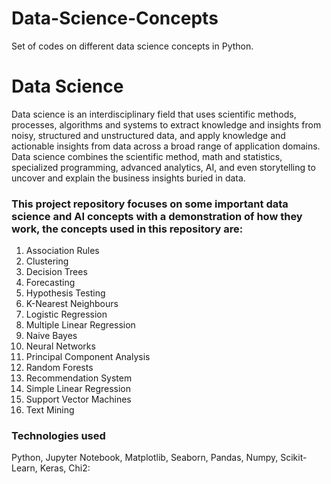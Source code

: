 # Data-Science-Concepts
Set of codes on different data science concepts in Python.

# Data Science 
Data science is an interdisciplinary field that uses scientific methods, processes, algorithms and systems to extract knowledge and insights from noisy, structured and unstructured data, and apply knowledge and actionable insights from data across a broad range of application domains.
Data science combines the scientific method, math and statistics, specialized programming, advanced analytics, AI, and even storytelling to uncover and explain the business insights buried in data.

### This project repository focuses on some important data science and AI concepts with a demonstration of how they work, the concepts used in this repository are:
1. Association Rules
2. Clustering
3. Decision Trees 
4. Forecasting
5. Hypothesis Testing
6. K-Nearest Neighbours 
7. Logistic Regression
8. Multiple Linear Regression
9. Naive Bayes
10. Neural Networks
11. Principal Component Analysis
12. Random Forests
13. Recommendation System
14. Simple Linear Regression
15. Support Vector Machines
16. Text Mining 

### Technologies used 
Python, Jupyter Notebook, Matplotlib, Seaborn, Pandas, Numpy, Scikit-Learn, Keras, Chi2:
